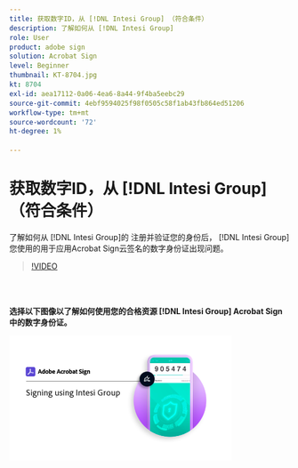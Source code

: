 ```yaml
---
title: 获取数字ID，从 [!DNL Intesi Group] （符合条件）
description: 了解如何从 [!DNL Intesi Group]
role: User
product: adobe sign
solution: Acrobat Sign
level: Beginner
thumbnail: KT-8704.jpg
kt: 8704
exl-id: aea17112-0a06-4ea6-8a44-9f4ba5eebc29
source-git-commit: 4ebf9594025f98f0505c58f1ab43fb864ed51206
workflow-type: tm+mt
source-wordcount: '72'
ht-degree: 1%

---
```


# 获取数字ID，从 [!DNL Intesi Group] （符合条件）

了解如何从 [!DNL Intesi Group]的 注册并验证您的身份后， [!DNL Intesi Group] 您使用的用于应用Acrobat Sign云签名的数字身份证出现问题。

>[!VIDEO](https://video.tv.adobe.com/v/337064?quality=12&learn=on&hidetitle=true)

<br> 

**选择以下图像以了解如何使用您的合格资源 [!DNL Intesi Group] Acrobat Sign中的数字身份证。**

[![图像](assets/IntesiSign_400.png)](intesi-sign.md)
